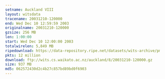 ```yaml
---
setname: Auckland VIII
layout: witsdata
tracename: 20031210-120000
end: Wed Dec 10 12:59:59 2003
originalname: 20031210-120000
gzsize: 256 MB
len: 1:00:00
start: Wed Dec 10 12:00:00 2003
totalwirelen: 5,849 MB
ripedownload: https://data-repository.ripe.net/datasets/wits-archive/pma/long/auck/8//20031210-120000.gz
pkts: 12 million
download: ftp://wits.cs.waikato.ac.nz/auckland/8/20031210-120000.gz
size: 937 MB
md5: 062572430d2c4b27c857bd89bd0f6903
---
```

